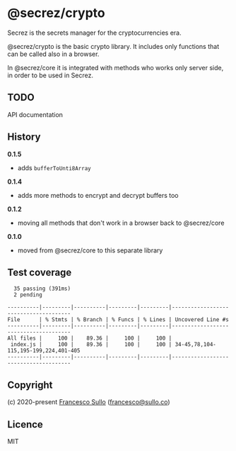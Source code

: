 # @secrez/crypto

Secrez is the secrets manager for the cryptocurrencies era.

@secrez/crypto is the basic crypto library. It includes only functions that can be called also in a browser.

In @secrez/core it is integrated with methods who works only server side, in order to be used in Secrez.

## TODO

API documentation

## History

**0.1.5**

- adds `bufferToUnti8Array`

**0.1.4**

- adds more methods to encrypt and decrypt buffers too

**0.1.2**

- moving all methods that don't work in a browser back to @secrez/core

**0.1.0**

- moved from @secrez/core to this separate library

## Test coverage

```
  35 passing (391ms)
  2 pending

----------|---------|----------|---------|---------|--------------------------------------
File      | % Stmts | % Branch | % Funcs | % Lines | Uncovered Line #s
----------|---------|----------|---------|---------|--------------------------------------
All files |     100 |    89.36 |     100 |     100 |
 index.js |     100 |    89.36 |     100 |     100 | 34-45,78,104-115,195-199,224,401-405
----------|---------|----------|---------|---------|--------------------------------------

```

## Copyright

(c) 2020-present [Francesco Sullo](https://francesco.sullo.co) (<francesco@sullo.co>)

## Licence

MIT
